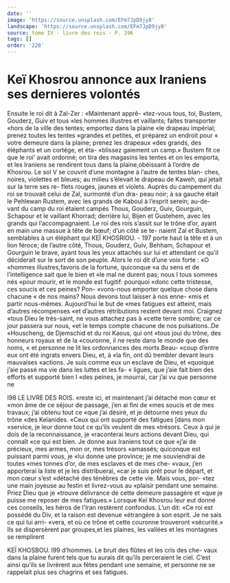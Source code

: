 ```yaml
---
date: ''
image: 'https://source.unsplash.com/EFm7JpD9jy8'
landscape: 'https://source.unsplash.com/EFm7JpD9jy8'
source: tome IV - livre des rois - P. 196
tags: []
order: '228'
---
```


# Keï Khosrou annonce aux Iraniens ses dernieres volontés

Ensuite le roi dit à Zal-Zer : «Maintenant apprê- «tez-vous tous, toi, Bustem, Gouderz, Guiv et tous «les hommes illustres et vaillants; faites transporter «hors de la ville des tentes; emportez dans la plaine «le drapeau impérial; prenez toutes les tentes «grandes et petites, et préparez un endroit pour
« votre demeure dans la plaine; prenez les drapeaux «des grands, des éléphants et un cortége, et éta-
«blissez gaiement un camp.» Bustem fit ce que le roi’ avait ordonné; on tira des magasins les tentes
et on les emporta, et les Iraniens se rendirent tous dans la plaine,obéissant à l’ordre de Khosrou. Le sol
V se couvrit d’une montagne à l’autre de tentes blan-
ches, noires, violettes et bleues; au milieu s’élevait
le drapeau de Kaweh, qui jetait sur la terre ses re- flets rouges, jaunes et violets. Auprès du campement du roi se trouvait celui de Zal, surmonté d’un dra-
peau noir; à sa gauche était le Pehlewan Rustem, avec les grands de Kaboul à l’esprit serein; au-de-
vant du camp du roi étaient campés Thous, Gouderz, Guiv, Gourguin, Schapour et le vaillant Khorrad; derrière lui, Bijen et Gustehem, avec les grands qui I’accompagnaient.
Le roi des rois s’assit sur le trône d’or, ayant en main une massue à tête de bœuf; d’un côté se te- naient Zal et Bustem, semblables à un éléphant qui
KEÏ KHOSRIOU. - 197 porte haut la tête et à un lion féroce; de l’autre
côté, Thous, Gouderz, Guiv, Behham, Schapour et Gourguin le brave, ayant tous les yeux attachés sur lui et attendant ce qu’il déciderait sur le sort de
son peuple. Alors le roi dit d’une voix forte : «O «hommes illustres,favoris de la fortune, quiconque «a du sens et de l’intelligence sait que le bien et
«le mal ne durent pas; nous I tous sommes nés «pour mourir, et le monde est fugitif: pourquoi «donc cette tristesse, ces soucis et ces peines? Pon- «vons-nous emporter quelque chose dans chacune « de nos mains? Nous devons tout laisser à nos enne- «mis et partir nous-mêmes. Aujourd’hui le but de «mes fatigues est atteint, mais d’autres récompenses
«et d’autres rétributions restent devant moi. Craignez «tous Dieu le très-saint, ne vous attachez pas à «cette terre sombre; car ce jour passera sur nous, «et le temps compte chacune de nos pulsations..De «Houscheng, de Djemschid et du roi Kaous, qui ont «tous joui du trône, des honneurs royaux et de la «couronne, il ne reste dans le monde que des noms,
« et personne ne lit les ordonnances des morts.Beau- «coup d’entre eux ont été ingrats envers Dieu, et, à
«la fin, ont dû trembler devant leurs mauvaises «actions. Je suis comme eux un esclave de Dieu, et «quoique j’aie passé ma vie dans les luttes et les fa-
« ligues, que j’aie fait bien des efforts et supporté bien I «des peines, je mourrai, car j’ai vu que personne ne

I98 LE LIVRE DES ROIS. «reste ici, et maintenant j’ai détaché mon cœur et
«mon âme de ce séjour de passage, j’en ai fini de «mes soucis et de mes travaux; j’ai obtenu tout ce «que j’ai désiré, et je détourne mes yeux du trône
«des Keïanides.
«Ceux qui ont supporté des fatigues [dans mon «service, je leur donne tout ce qu’ils veulent de mes «trésors. Ceux à qui je dois de la reconnaissance, je «raconterai leurs actions devant Dieu, qui connaît «ce qui est bien. Je donne aux Iraniens tout ce que «j’ai de précieux, mes armes, mon or, mes trésors «amassés; quiconque est puissant parmi vous, je «lui donne une province; je me souviendrai de toutes «mes tonnes d’or, de mes esclaves et de mes che- «vaux, j’en apporterai la liste et je les distribuerai, «car je suis prêt pour le départ, et mon cœur s’est «détaché des ténèbres de cette vie. Mais vous, por-
«tez une main joyeuse au festin et livrez-vous au «plaisir pendant une semaine. Priez Dieu que je «trouve délivrance de cette demeure passagère et «que je puisse me reposer de mes fatigues.»
Lorsque Keï Khosrou leur eut donné ces conseils,
les héros de l’Iran restèrent confondus. L’un dit:
«Ce roi est possédé du Div, et la raison est devenue
«étrangère à son esprit. Je ne sais ce qui lui arri-
«vera, et où ce trône et cette couronne trouveront «sécurité.» Ils se dispersèrent par groupes,et les
plaines, les vallées et les montagnes se remplirent

KEÏ KHOSBOU. l99 d’hommes. Le bruit des flûtes et les cris des che-
vaux dans la plaine furent tels que tu aurais dit qu’ils perceraient le ciel. C’est ainsi qu’ils se livrèrent
aux fêtes pendant une semaine, et personne ne se rappelait plus ses chagrins et ses fatigues.
